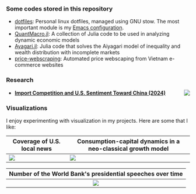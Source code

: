 


### Some codes stored in this repository

- [dotfiles](https://github.com/hieutkt/dotfiles): Personal linux dotfiles, managed using GNU stow. The most important module is my [Emacs configuration](https://github.com/hieutkt/dotfiles/tree/main/emacs/.doom.d).
- [QuantMacro.jl](https://github.com/hieutkt/QuantMacro.jl): A collection of Julia code to be used in analyzing dynamic economic models
- [Ayagari.jl](https://github.com/hieutkt/Aiyagari.jl): Julia code that solves the Aiyagari model of inequality and wealth distribution with incomplete markets
- [price-webscraping](https://github.com/hieutkt/price-webscraping): Automated price webscaping from Vietnam e-commerce websites

### Research

- <a href="https://dx.doi.org/10.2139/ssrn.4793900"><img src="https://img.shields.io/badge/DOI-10.2139%2Fssrn.4793900-blue?style=flat-square" align="right"/></a>**[Import Competition and U.S. Sentiment Toward China (2024)](https://papers.ssrn.com/sol3/papers.cfm?abstract_id=4793900)**

### Visualizations

I enjoy experimenting with visualization in my projects. Here are some that I like:

| Coverage of U.S. local news | Consumption-capital dynamics in a neo-classical growth model |
| ------------- | ------------- |
| <img src="https://github.com/hieutkt/hieutkt/assets/16746470/6a1d7fcf-b279-4804-9261-b38018d4eae5"> | <img src="https://github.com/hieutkt/hieutkt/assets/16746470/31a4d209-83b0-48d8-b864-22ffbd3eae73"> | 


| Number of the World Bank's presidential speeches over time | 
| :---: | 
| <img src="https://github.com/hieutkt/hieutkt/assets/16746470/72543085-3a49-4ace-a178-1e571d88998d" > | 
